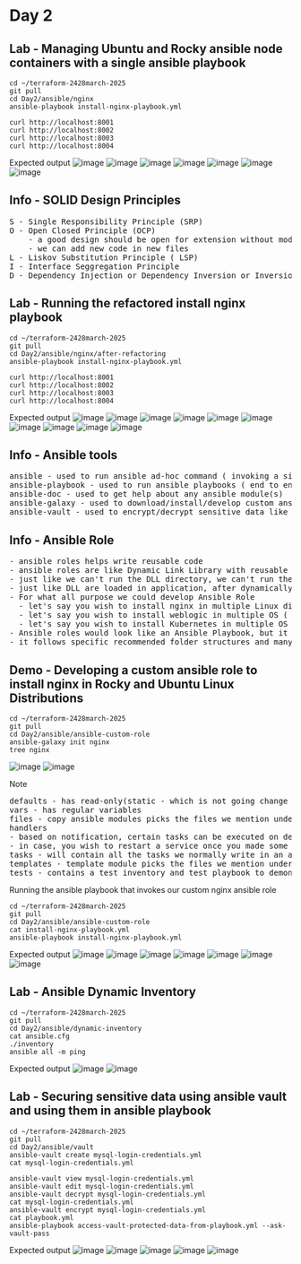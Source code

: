 # Day 2

## Lab - Managing Ubuntu and Rocky ansible node containers with a single ansible playbook
```
cd ~/terraform-2428march-2025
git pull
cd Day2/ansible/nginx
ansible-playbook install-nginx-playbook.yml

curl http://localhost:8001
curl http://localhost:8002
curl http://localhost:8003
curl http://localhost:8004
```

Expected output
![image](https://github.com/user-attachments/assets/e463a901-1d9f-4e92-8aed-0e83656e8c9a)
![image](https://github.com/user-attachments/assets/b077e3f1-cf8b-41c6-93bf-66f4cb1dc08f)
![image](https://github.com/user-attachments/assets/ac73d86b-78f4-48f7-8653-4ed11e1c8927)
![image](https://github.com/user-attachments/assets/318b3867-4ab9-4865-86ee-ebc289e9b803)
![image](https://github.com/user-attachments/assets/6c06f802-717d-47da-befb-86519bee3fc5)
![image](https://github.com/user-attachments/assets/3ee36eb0-f896-4572-8da0-88b9c1ee7d09)
![image](https://github.com/user-attachments/assets/74b30240-d3f1-488d-82b1-756f0395a424)

## Info - SOLID Design Principles
<pre>
S - Single Responsibility Principle (SRP)
O - Open Closed Principle (OCP)
    - a good design should be open for extension without modifying existing code
    - we can add new code in new files
L - Liskov Substitution Principle ( LSP)
I - Interface Seggregation Principle 
D - Dependency Injection or Dependency Inversion or Inversion of Control(IOC)
</pre>

## Lab - Running the refactored install nginx playbook 
```
cd ~/terraform-2428march-2025
git pull
cd Day2/ansible/nginx/after-refactoring
ansible-playbook install-nginx-playbook.yml

curl http://localhost:8001
curl http://localhost:8002
curl http://localhost:8003
curl http://localhost:8004
```

Expected output
![image](https://github.com/user-attachments/assets/967b81d0-0bdb-4525-bfec-7fc870cd2878)
![image](https://github.com/user-attachments/assets/a14f1736-2115-44ff-b5bf-c1edbab367b8)
![image](https://github.com/user-attachments/assets/2b478808-c145-4915-8647-dc90e555dd16)
![image](https://github.com/user-attachments/assets/238ee9dc-524c-4098-9c19-382a34946bda)
![image](https://github.com/user-attachments/assets/aac589d1-839e-4300-b694-2da3a7b8cbb0)
![image](https://github.com/user-attachments/assets/0cab7886-a442-4950-82f6-f7f8a7dc32e1)
![image](https://github.com/user-attachments/assets/c2f31b7d-098f-4217-93aa-5ca1f53e6ddd)
![image](https://github.com/user-attachments/assets/c2d4dc4e-ef6e-4c21-b3a8-a4ea587a9d37)
![image](https://github.com/user-attachments/assets/3aaf4f70-ec25-4802-a809-3ed908bbfe4b)
![image](https://github.com/user-attachments/assets/ec02f55a-64b3-495a-81e7-00116405d60c)

## Info - Ansible tools
<pre>
ansible - used to run ansible ad-hoc command ( invoking a single ansible module without writing an ansible playbook )
ansible-playbook - used to run ansible playbooks ( end to end automation that invokes multiple ansible modules )
ansible-doc - used to get help about any ansible module(s)
ansible-galaxy - used to download/install/develop custom ansible roles
ansible-vault - used to encrypt/decrypt sensitive data like login credentials, certs, etc.,
</pre>

## Info - Ansible Role
<pre>
- ansible roles helps write reusable code
- ansible roles are like Dynamic Link Library with reusable functions
- just like we can't run the DLL directory, we can't run the ansible roles directly
- just like DLL are loaded in application, after dynamically loading & linking functions from DLL application is able to invoke the functions defined in the DLL, same way ansible playbooks can invoke the ansible roles
- For what all purpose we could develop Ansible Role
  - let's say you wish to install nginx in multiple Linux distributions, you could develop a custom nginx role
  - let's say you wish to install weblogic in multiple OS ( Linux, Windows & Mac ) you could develop a custom weblogic role
  - let's say you wish to install Kubernetes in multiple OS ( Many Linux Distributions ), this could developed as a kubernetes role
- Ansible roles would look like an Ansible Playbook, but it can't be run directly, can only be invoked from Ansible Playbooks
- it follows specific recommended folder structures and many Ansible best practices
</pre>

## Demo - Developing a custom ansible role to install nginx in Rocky and Ubuntu Linux Distributions
```
cd ~/terraform-2428march-2025
git pull
cd Day2/ansible/ansible-custom-role
ansible-galaxy init nginx
tree nginx
```
![image](https://github.com/user-attachments/assets/5da024d5-bfbd-407c-84b1-551b90b8ac6d)
![image](https://github.com/user-attachments/assets/c494c820-7931-4fa8-b7fb-5fd541524231)

Note
<pre>
defaults - has read-only(static - which is not going change while playbook runs) user-defined variables 
vars - has regular variables 
files - copy ansible modules picks the files we mention under src attribute from this folder
handlers 
- based on notification, certain tasks can be executed on demand at run time
- in case, you wish to restart a service once you made some config changes the config task can notify the restart handler
tasks - will contain all the tasks we normally write in an ansible playbook
templates - template module picks the files we mention under src attribute from this folder
tests - contains a test inventory and test playbook to demonstrate how one could invoke ansible role ( we are going to delete this)
</pre>

Running the ansible playbook that invokes our custom nginx ansible role
```
cd ~/terraform-2428march-2025
git pull
cd Day2/ansible/ansible-custom-role
cat install-nginx-playbook.yml
ansible-playbook install-nginx-playbook.yml
```
Expected output
![image](https://github.com/user-attachments/assets/ab43eec8-85ac-4d53-810b-7cb19cb80ef3)
![image](https://github.com/user-attachments/assets/d91cd1b7-7c79-4dbb-973f-6298d403c22f)
![image](https://github.com/user-attachments/assets/7040a06a-5877-4ab6-ba93-e11619565c09)
![image](https://github.com/user-attachments/assets/006de241-26cc-4fd1-b90d-63986fc82691)
![image](https://github.com/user-attachments/assets/df24a62f-c71d-403c-bf3d-a21f7b5fb959)
![image](https://github.com/user-attachments/assets/2905a51e-55b8-4a83-b577-aedb23f925a4)
![image](https://github.com/user-attachments/assets/bf6ad431-2a0f-4f29-98c8-860b216a7244)

## Lab - Ansible Dynamic Inventory
```
cd ~/terraform-2428march-2025
git pull
cd Day2/ansible/dynamic-inventory
cat ansible.cfg
./inventory
ansible all -m ping
```

Expected output
![image](https://github.com/user-attachments/assets/d664c231-67e9-47f2-afe6-996bbe3eb28e)
![image](https://github.com/user-attachments/assets/b091c14f-8a63-4148-8dc2-293e1093541d)

## Lab - Securing sensitive data using ansible vault and using them in ansible playbook
```
cd ~/terraform-2428march-2025
git pull
cd Day2/ansible/vault
ansible-vault create mysql-login-credentials.yml
cat mysql-login-credentials.yml

ansible-vault view mysql-login-credentials.yml
ansible-vault edit mysql-login-credentials.yml
ansible-vault decrypt mysql-login-credentials.yml
cat mysql-login-credentials.yml
ansible-vault encrypt mysql-login-credentials.yml
cat playbook.yml
ansible-playbook access-vault-protected-data-from-playbook.yml --ask-vault-pass
```

Expected output
![image](https://github.com/user-attachments/assets/45af7b6b-e06a-48b8-8879-3d40739d572a)
![image](https://github.com/user-attachments/assets/d39afc1a-87d7-4e03-9ede-c58c78ff37bc)
![image](https://github.com/user-attachments/assets/81647a19-297e-4bbb-afd1-a58fa1658af3)
![image](https://github.com/user-attachments/assets/916653c0-053e-4c0d-b00b-e859d0526964)
![image](https://github.com/user-attachments/assets/c0f4d957-5426-450e-85b7-8cc69c710ebb)
